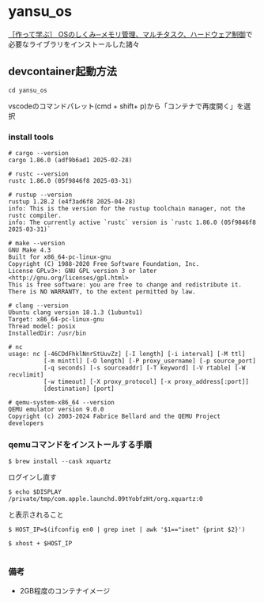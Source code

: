 # yansu_os

[［作って学ぶ］ OSのしくみ⁠─メモリ管理、マルチタスク、ハードウェア制御](https://gihyo.jp/book/2025/978-4-297-14859-1)で必要なライブラリをインストールした諸々

## devcontainer起動方法

```
cd yansu_os
```
vscodeのコマンドパレット(cmd + shift+ p)から「コンテナで再度開く」を選択

### install tools

```
# cargo --version
cargo 1.86.0 (adf9b6ad1 2025-02-28)

# rustc --version
rustc 1.86.0 (05f9846f8 2025-03-31)

# rustup --version
rustup 1.28.2 (e4f3ad6f8 2025-04-28)
info: This is the version for the rustup toolchain manager, not the rustc compiler.
info: The currently active `rustc` version is `rustc 1.86.0 (05f9846f8 2025-03-31)`

# make --version
GNU Make 4.3
Built for x86_64-pc-linux-gnu
Copyright (C) 1988-2020 Free Software Foundation, Inc.
License GPLv3+: GNU GPL version 3 or later <http://gnu.org/licenses/gpl.html>
This is free software: you are free to change and redistribute it.
There is NO WARRANTY, to the extent permitted by law.

# clang --version
Ubuntu clang version 18.1.3 (1ubuntu1)
Target: x86_64-pc-linux-gnu
Thread model: posix
InstalledDir: /usr/bin

# nc
usage: nc [-46CDdFhklNnrStUuvZz] [-I length] [-i interval] [-M ttl]
          [-m minttl] [-O length] [-P proxy_username] [-p source_port]
          [-q seconds] [-s sourceaddr] [-T keyword] [-V rtable] [-W recvlimit]
          [-w timeout] [-X proxy_protocol] [-x proxy_address[:port]]
          [destination] [port]

# qemu-system-x86_64 --version
QEMU emulator version 9.0.0
Copyright (c) 2003-2024 Fabrice Bellard and the QEMU Project developers
```

### qemuコマンドをインストールする手順

```
$ brew install --cask xquartz
```
ログインし直す
```
$ echo $DISPLAY
/private/tmp/com.apple.launchd.09tYobfzHt/org.xquartz:0
```
と表示されること

```
$ HOST_IP=$(ifconfig en0 | grep inet | awk '$1=="inet" {print $2}')
```
```
$ xhost + $HOST_IP
```

```

```



### 備考
- 2GB程度のコンテナイメージ


